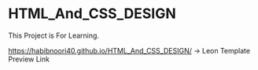 # HTML_And_CSS_DESIGN
This Project is For Learning.

https://habibnoori40.github.io/HTML_And_CSS_DESIGN/ -> Leon Template Preview Link
